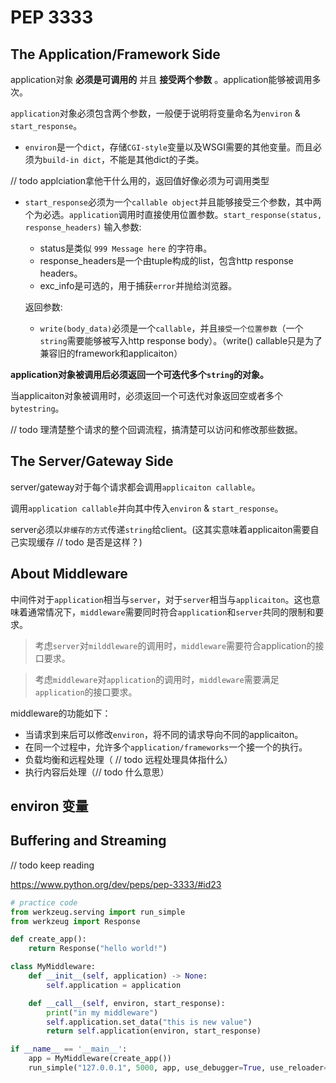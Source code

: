 # PEP 3333

## The Application/Framework Side

application对象 __必须是可调用的__ 并且 __接受两个参数__ 。application能够被调用多次。

`application`对象必须包含两个参数，一般便于说明将变量命名为`environ` & `start_response`。

- `environ`是一个`dict`，存储`CGI-style`变量以及WSGI需要的其他变量。而且必须为`build-in dict`，不能是其他dict的子类。

// todo applciation拿他干什么用的，返回值好像必须为可调用类型
- `start_response`必须为一个`callable object`并且能够接受三个参数，其中两个为必选。`application`调用时直接使用位置参数。`start_response(status, response_headers)`
	输入参数:
    - status是类似 `999 Message here` 的字符串。
	- response_headers是一个由tuple构成的list，包含http response headers。
	- exc_info是可选的，用于捕获`error`并抛给浏览器。

    返回参数:
    - `write(body_data)`必须是一个`callable`，并且`接受一个位置参数`（一个`string`需要能够被写入http response body）。（write() callable只是为了兼容旧的framework和applicaiton）

__application对象被调用后必须返回一个可迭代多个`string`的对象。__


当applicaiton对象被调用时，必须返回一个可迭代对象返回空或者多个`bytestring`。

// todo 理清楚整个请求的整个回调流程，搞清楚可以访问和修改那些数据。



## The Server/Gateway Side 

server/gateway对于每个请求都会调用`applicaiton callable`。

调用`application callable`并向其中传入`environ` & `start_response`。

server必须以`非缓存的方式`传递`string`给client。(这其实意味着applicaiton需要自己实现缓存 // todo 是否是这样？)




## About Middleware

中间件对于`application`相当与`server`，对于`server`相当与`applicaiton`。这也意味着通常情况下，`middleware`需要同时符合`application`和`server`共同的限制和要求。

> 考虑`server`对`milddleware`的调用时，`middleware`需要符合application的接口要求。

> 考虑`middleware`对`application`的调用时，`middleware`需要满足`application`的接口要求。

middleware的功能如下：
- 当请求到来后可以修改`environ`，将不同的请求导向不同的applicaiton。
- 在同一个过程中，允许多个`application/frameworks`一个接一个的执行。
- 负载均衡和远程处理（ // todo 远程处理具体指什么）
- 执行内容后处理（// todo 什么意思）


## environ 变量

## Buffering and Streaming

// todo keep reading

https://www.python.org/dev/peps/pep-3333/#id23

```py
# practice code
from werkzeug.serving import run_simple
from werkzeug import Response

def create_app():
    return Response("hello world!")

class MyMiddleware:
    def __init__(self, application) -> None:
        self.application = application

    def __call__(self, environ, start_response):
        print("in my middleware")
        self.application.set_data("this is new value")
        return self.application(environ, start_response)

if __name__ == '__main__':
    app = MyMiddleware(create_app())
    run_simple("127.0.0.1", 5000, app, use_debugger=True, use_reloader=True)
```